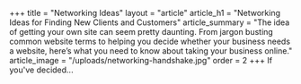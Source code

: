 +++
title = "Networking Ideas"
layout = "article"
article_h1 = "Networking Ideas for Finding New Clients and Customers"
article_summary = "The idea of getting your own site can seem pretty daunting. From jargon busting common website terms to helping you decide whether your business needs a website, here’s what you need to know about taking your business online."
article_image = "/uploads/networking-handshake.jpg"
order = 2
+++
If you've decided...